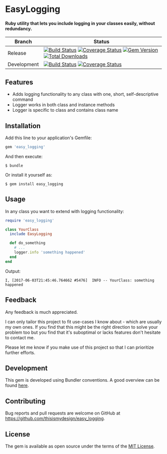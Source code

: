 # EasyLogging

#### Ruby utility that lets you include logging in your classes easily, without redundancy.

| Branch | Status |
| ------ | ------ |
| Release | [![Build Status](https://travis-ci.org/thisismydesign/easy_logging.svg?branch=release)](https://travis-ci.org/thisismydesign/easy_logging)   [![Coverage Status](https://coveralls.io/repos/github/thisismydesign/easy_logging/badge.svg?branch=release)](https://coveralls.io/github/thisismydesign/easy_logging?branch=release)   [![Gem Version](https://badge.fury.io/rb/easy_logging.svg)](https://badge.fury.io/rb/easy_logging)   [![Total Downloads](http://ruby-gem-downloads-badge.herokuapp.com/easy_logging?type=total)](https://rubygems.org/gems/easy_logging) |
| Development | [![Build Status](https://travis-ci.org/thisismydesign/easy_logging.svg?branch=master)](https://travis-ci.org/thisismydesign/easy_logging)   [![Coverage Status](https://coveralls.io/repos/github/thisismydesign/easy_logging/badge.svg?branch=master)](https://coveralls.io/github/thisismydesign/easy_logging?branch=master) |

## Features

- Adds logging functionality to any class with one, short, self-descriptive command
- Logger works in both class and instance methods
- Logger is specific to class and contains class name

## Installation

Add this line to your application's Gemfile:

```ruby
gem 'easy_logging'
```

And then execute:

    $ bundle

Or install it yourself as:

    $ gem install easy_logging

## Usage

In any class you want to extend with logging functionality:

```ruby
require 'easy_logging'

class YourClass
  include EasyLogging

  def do_something
    # ...
    logger.info 'something happened'
  end
end
```

Output:
```
I, [2017-06-03T21:45:46.764662 #5476]  INFO -- YourClass: something happened
```

## Feedback

Any feedback is much appreciated.

I can only tailor this project to fit use-cases I know about - which are usually my own ones. If you find that this might be the right direction to solve your problem too but you find that it's suboptimal or lacks features don't hesitate to contact me.

Please let me know if you make use of this project so that I can prioritize further efforts.

## Development

This gem is developed using Bundler conventions. A good overview can be found [here](http://bundler.io/v1.14/guides/creating_gem.html).

## Contributing

Bug reports and pull requests are welcome on GitHub at https://github.com/thisismydesign/easy_logging.

## License

The gem is available as open source under the terms of the [MIT License](http://opensource.org/licenses/MIT).
